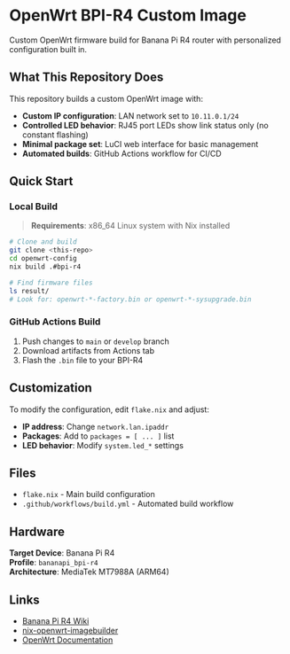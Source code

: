 # OpenWrt BPI-R4 Custom Image

Custom OpenWrt firmware build for Banana Pi R4 router with personalized configuration built in.

## What This Repository Does

This repository builds a custom OpenWrt image with:
- **Custom IP configuration**: LAN network set to `10.11.0.1/24`
- **Controlled LED behavior**: RJ45 port LEDs show link status only (no constant flashing)
- **Minimal package set**: LuCI web interface for basic management
- **Automated builds**: GitHub Actions workflow for CI/CD

## Quick Start

### Local Build

> **Requirements**: x86_64 Linux system with Nix installed

```bash
# Clone and build
git clone <this-repo>
cd openwrt-config
nix build .#bpi-r4

# Find firmware files
ls result/
# Look for: openwrt-*-factory.bin or openwrt-*-sysupgrade.bin
```

### GitHub Actions Build

1. Push changes to `main` or `develop` branch
2. Download artifacts from Actions tab
3. Flash the `.bin` file to your BPI-R4

## Customization

To modify the configuration, edit `flake.nix` and adjust:
- **IP address**: Change `network.lan.ipaddr`
- **Packages**: Add to `packages = [ ... ]` list
- **LED behavior**: Modify `system.led_*` settings

## Files

- `flake.nix` - Main build configuration
- `.github/workflows/build.yml` - Automated build workflow

## Hardware

**Target Device**: Banana Pi R4  
**Profile**: `bananapi_bpi-r4`  
**Architecture**: MediaTek MT7988A (ARM64)

## Links

- [Banana Pi R4 Wiki](https://openwrt.org/toh/sinovoip/bananapi_bpi-r4)
- [nix-openwrt-imagebuilder](https://github.com/astro/nix-openwrt-imagebuilder)
- [OpenWrt Documentation](https://openwrt.org/docs/start)